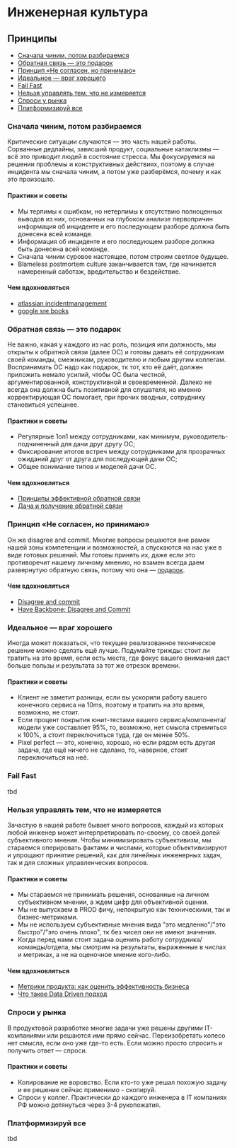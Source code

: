 # Инженерная культура

## Принципы

- [Сначала чиним, потом разбираемся](https://github.com/arxell/arxell/blob/main/playbook/engineering_culture_v2.md#%D0%BE%D0%B1%D1%80%D0%B0%D1%82%D0%BD%D0%B0%D1%8F-%D1%81%D0%B2%D1%8F%D0%B7%D1%8C--%D1%8D%D1%82%D0%BE-%D0%BF%D0%BE%D0%B4%D0%B0%D1%80%D0%BE%D0%BA)
- [Обратная связь — это подарок](https://github.com/arxell/arxell/blob/main/playbook/engineering_culture_v2.md#%D0%BE%D0%B1%D1%80%D0%B0%D1%82%D0%BD%D0%B0%D1%8F-%D1%81%D0%B2%D1%8F%D0%B7%D1%8C--%D1%8D%D1%82%D0%BE-%D0%BF%D0%BE%D0%B4%D0%B0%D1%80%D0%BE%D0%BA)
- [Принцип «Не согласен, но принимаю»](https://github.com/arxell/arxell/blob/main/playbook/engineering_culture_v2.md#%D0%BF%D1%80%D0%B8%D0%BD%D1%86%D0%B8%D0%BF-%D0%BD%D0%B5-%D1%81%D0%BE%D0%B3%D0%BB%D0%B0%D1%81%D0%B5%D0%BD-%D0%BD%D0%BE-%D0%BF%D1%80%D0%B8%D0%BD%D0%B8%D0%BC%D0%B0%D1%8E)
- [Идеальное — враг хорошего](https://github.com/arxell/arxell/blob/main/playbook/engineering_culture_v2.md#%D0%B8%D0%B4%D0%B5%D0%B0%D0%BB%D1%8C%D0%BD%D0%BE%D0%B5--%D0%B2%D1%80%D0%B0%D0%B3-%D1%85%D0%BE%D1%80%D0%BE%D1%88%D0%B5%D0%B3%D0%BE)
- [Fail Fast](https://github.com/arxell/arxell/blob/main/playbook/engineering_culture_v2.md#fail-fast)
- [Нельзя управлять тем, что не измеряется](https://github.com/arxell/arxell/blob/main/playbook/engineering_culture_v2.md#%D0%BD%D0%B5%D0%BB%D1%8C%D0%B7%D1%8F-%D1%83%D0%BF%D1%80%D0%B0%D0%B2%D0%BB%D1%8F%D1%82%D1%8C-%D1%82%D0%B5%D0%BC-%D1%87%D1%82%D0%BE-%D0%BD%D0%B5-%D0%B8%D0%B7%D0%BC%D0%B5%D1%80%D1%8F%D0%B5%D1%82%D1%81%D1%8F)
- [Спроси у рынка](https://github.com/arxell/arxell/blob/main/playbook/engineering_culture_v2.md#%D1%81%D0%BF%D1%80%D0%BE%D1%81%D0%B8-%D1%83-%D1%80%D1%8B%D0%BD%D0%BA%D0%B0)
- [Платформизируй все](https://github.com/arxell/arxell/blob/main/playbook/engineering_culture_v2.md#%D0%BF%D0%BB%D0%B0%D1%82%D1%84%D0%BE%D1%80%D0%BC%D0%B8%D0%B7%D0%B8%D1%80%D1%83%D0%B9-%D0%B2%D1%81%D0%B5)

### Сначала чиним, потом разбираемся

Критические ситуации случаются — это часть нашей работы. Сорванные дедлайны, зависший продукт, социальные катаклизмы — всё это приводит людей в состояние стресса. Мы фокусируемся на решении проблемы и конструктивных действиях, поэтому в случае инцидента мы сначала чиним, а потом уже разберёмся, почему и как это произошло.

#### Практики и советы

- Мы терпимы к ошибкам, но нетерпимы к отсутствию полноценных выводов из них, основанных на глубоком анализе первопричин
информация об инциденте и его последующем разборе должна быть донесена всей команде.
- Информация об инциденте и его последующем разборе должна быть донесена всей команде.
- Cначала чиним суровое настоящее, потом строим светлое будущее.
- Blameless postmortem culture заканчивается там, где начинается намеренный саботаж, вредительство и бездействие.

#### Чем вдохновляться

- [atlassian incidentmanagement](https://www.atlassian.com/incident-management)
- [google sre books](https://sre.google/books/)


### Обратная связь — это подарок

Не важно, какая у каждого из нас роль, позиция или должность, мы открыты к обратной связи (далее ОС) и готовы давать её сотрудникам своей команды, смежникам, руководителю и любым другим коллегам. Воспринимать ОС надо как подарок, тк тот, кто её даёт, должен приложить немало усилий, чтобы ОС была честной, аргументированной, конструктивной и своевременной. Далеко не всегда она должна быть позитивной для слушателя, но именно корректирующая ОС помогает, при прочих вводных, сотруднику становиться успешнее.


#### Практики и советы

- Регулярные 1on1 между сотрудниками, как минимум, руководитель-подчиненный для дачи друг другу ОС;  
- Фиксирование итогов встреч между сотрудниками для прозрачных ожиданий друг от друга для последующей дачи ОС;  
- Общее понимание типов и моделей дачи ОС.

#### Чем вдохновляться

- [Принципы эффективной обратной связи](https://practicum.yandex.ru/blog/kak-davat-i-prinimat-obratnuyu-svyaz/#principy)
- [Дача и получение обратной связи](https://tlroadmap.io/self-skills/communications/feedback.html)

### Принцип «Не согласен, но принимаю»

Он же disagree and commit. Многие вопросы решаются вне рамок нашей зоны компетенции и возможностей, а спускаются на нас уже в виде готовых решений. Мы готовы принять их, даже если это противоречит нашему личному мнению, но взамен всегда даем развернутую обратную связь, потому что она — [подарок](https://github.com/arxell/arxell/blob/main/playbook/engineering_culture_v2.md#%D0%BE%D0%B1%D1%80%D0%B0%D1%82%D0%BD%D0%B0%D1%8F-%D1%81%D0%B2%D1%8F%D0%B7%D1%8C--%D1%8D%D1%82%D0%BE-%D0%BF%D0%BE%D0%B4%D0%B0%D1%80%D0%BE%D0%BA).

#### Чем вдохновляться

- [Disagree and commit](https://en.wikipedia.org/wiki/Disagree_and_commit)
- [Have Backbone; Disagree and Commit](https://www.youtube.com/watch?v=BtjBkf8qDW4)

### Идеальное — враг хорошего

Иногда может показаться, что текущее реализованное техническое решение можно сделать ещё лучше. Подумайте трижды: стоит ли тратить на это время, если есть места, где фокус вашего внимания даст больше пользы и результата за тот же отрезок времени.  

#### Практики и советы

- Клиент не заметит разницы, если вы ускорили работу вашего конечного сервиса на 10ms, поэтому и тратить на это время, возможно, не стоит.
- Если процент покрытия юнит-тестами вашего сервиса/компонента/модели уже составляет 95%, то, возможно, нет смысла стремиться к 100%, а стоит переключиться туда, где он менее 50%.
- Pixel perfect — это, конечно, хорошо, но если рядом есть другая задача, где ещё ничего не сделано, то, наверное, стоит переключиться на неё.

### Fail Fast

tbd

### Нельзя управлять тем, что не измеряется

Зачастую в нашей работе бывает много вопросов, каждый из которых любой инженер может интерпретировать по-своему, со своей долей субъективного мнения. Чтобы минимизировать субъективизм, мы стараемся оперировать фактами и числами, которые объективизируют и упрощают принятие решений, как для линейных инженерных задач, так и для сложных управленческих вопросов.

#### Практики и советы

- Мы стараемся не принимать решения, основанные на личном субъективном мнении, а ждем цифр для объективной оценки.  
- Мы не выпускаем в PROD фичу, непокрытую как техническими, так и бизнес-метриками.  
- Мы не используем субъективные мнения вида "это медленно"/"это быстро"/"это очень плохо", тк без чисел они не имеют значения.  
- Когда перед нами стоит задача оценить работу сотрудника/команды/отдела, мы смотрим на результаты, выраженные в числах и метриках, а не на оценочное мнение кого-либо.

#### Чем вдохновляться

- [Метрики продукта: как оценить эффективность бизнеса](https://practicum.yandex.ru/blog/chto-takoe-produktovye-metriki-i-kakimi-oni-byvayut/)
- [Что такое Data Driven подход](https://habr.com/ru/articles/856920/)

### Спроси у рынка

В продуктовой разработке многие задачи уже решены другими IT-компаниями или решаются ими прямо сейчас. Переизобретать колесо нет смысла, если оно уже где-то есть. Если можно просто спросить и получить ответ — спроси.

#### Практики и советы

- Копирование не воровство. Если кто-то уже решал похожую задачу и ее решение сейчас применимо - скопируй. 
- Спроси у коллег. Практически до каждого инженера в IT компаниях РФ можно дотянуться через 3-4 рукопожатия.
 

### Платформизируй все

tbd
